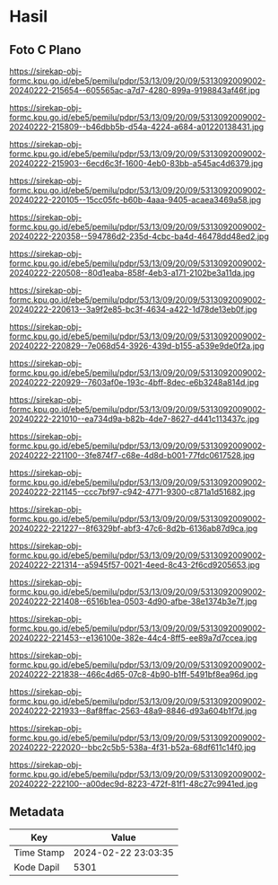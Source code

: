 # Hasil

## Foto C Plano

https://sirekap-obj-formc.kpu.go.id/ebe5/pemilu/pdpr/53/13/09/20/09/5313092009002-20240222-215654--605565ac-a7d7-4280-899a-9198843af46f.jpg

https://sirekap-obj-formc.kpu.go.id/ebe5/pemilu/pdpr/53/13/09/20/09/5313092009002-20240222-215809--b46dbb5b-d54a-4224-a684-a01220138431.jpg

https://sirekap-obj-formc.kpu.go.id/ebe5/pemilu/pdpr/53/13/09/20/09/5313092009002-20240222-215903--6ecd6c3f-1600-4eb0-83bb-a545ac4d6379.jpg

https://sirekap-obj-formc.kpu.go.id/ebe5/pemilu/pdpr/53/13/09/20/09/5313092009002-20240222-220105--15cc05fc-b60b-4aaa-9405-acaea3469a58.jpg

https://sirekap-obj-formc.kpu.go.id/ebe5/pemilu/pdpr/53/13/09/20/09/5313092009002-20240222-220358--594786d2-235d-4cbc-ba4d-46478dd48ed2.jpg

https://sirekap-obj-formc.kpu.go.id/ebe5/pemilu/pdpr/53/13/09/20/09/5313092009002-20240222-220508--80d1eaba-858f-4eb3-a171-2102be3a11da.jpg

https://sirekap-obj-formc.kpu.go.id/ebe5/pemilu/pdpr/53/13/09/20/09/5313092009002-20240222-220613--3a9f2e85-bc3f-4634-a422-1d78de13eb0f.jpg

https://sirekap-obj-formc.kpu.go.id/ebe5/pemilu/pdpr/53/13/09/20/09/5313092009002-20240222-220829--7e068d54-3926-439d-b155-a539e9de0f2a.jpg

https://sirekap-obj-formc.kpu.go.id/ebe5/pemilu/pdpr/53/13/09/20/09/5313092009002-20240222-220929--7603af0e-193c-4bff-8dec-e6b3248a814d.jpg

https://sirekap-obj-formc.kpu.go.id/ebe5/pemilu/pdpr/53/13/09/20/09/5313092009002-20240222-221010--ea734d9a-b82b-4de7-8627-d441c113437c.jpg

https://sirekap-obj-formc.kpu.go.id/ebe5/pemilu/pdpr/53/13/09/20/09/5313092009002-20240222-221100--3fe874f7-c68e-4d8d-b001-77fdc0617528.jpg

https://sirekap-obj-formc.kpu.go.id/ebe5/pemilu/pdpr/53/13/09/20/09/5313092009002-20240222-221145--ccc7bf97-c942-4771-9300-c871a1d51682.jpg

https://sirekap-obj-formc.kpu.go.id/ebe5/pemilu/pdpr/53/13/09/20/09/5313092009002-20240222-221227--8f6329bf-abf3-47c6-8d2b-6136ab87d9ca.jpg

https://sirekap-obj-formc.kpu.go.id/ebe5/pemilu/pdpr/53/13/09/20/09/5313092009002-20240222-221314--a5945f57-0021-4eed-8c43-2f6cd9205653.jpg

https://sirekap-obj-formc.kpu.go.id/ebe5/pemilu/pdpr/53/13/09/20/09/5313092009002-20240222-221408--6516b1ea-0503-4d90-afbe-38e1374b3e7f.jpg

https://sirekap-obj-formc.kpu.go.id/ebe5/pemilu/pdpr/53/13/09/20/09/5313092009002-20240222-221453--e136100e-382e-44c4-8ff5-ee89a7d7ccea.jpg

https://sirekap-obj-formc.kpu.go.id/ebe5/pemilu/pdpr/53/13/09/20/09/5313092009002-20240222-221838--466c4d65-07c8-4b90-b1ff-5491bf8ea96d.jpg

https://sirekap-obj-formc.kpu.go.id/ebe5/pemilu/pdpr/53/13/09/20/09/5313092009002-20240222-221933--8af8ffac-2563-48a9-8846-d93a604b1f7d.jpg

https://sirekap-obj-formc.kpu.go.id/ebe5/pemilu/pdpr/53/13/09/20/09/5313092009002-20240222-222020--bbc2c5b5-538a-4f31-b52a-68df611c14f0.jpg

https://sirekap-obj-formc.kpu.go.id/ebe5/pemilu/pdpr/53/13/09/20/09/5313092009002-20240222-222100--a00dec9d-8223-472f-81f1-48c27c9941ed.jpg


## Metadata

| Key        | Value               |
| ---------- | ------------------- |
| Time Stamp | 2024-02-22 23:03:35 |
| Kode Dapil | 5301                |



